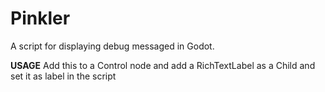 # Pinkler
A script for displaying debug messaged in Godot. 

**USAGE**
Add this to a Control node and add a RichTextLabel as a Child and set it as label in the script
